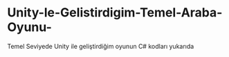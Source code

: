 # Unity-le-Gelistirdigim-Temel-Araba-Oyunu-
Temel Seviyede Unity ile geliştirdiğim oyunun C# kodları yukarıda


